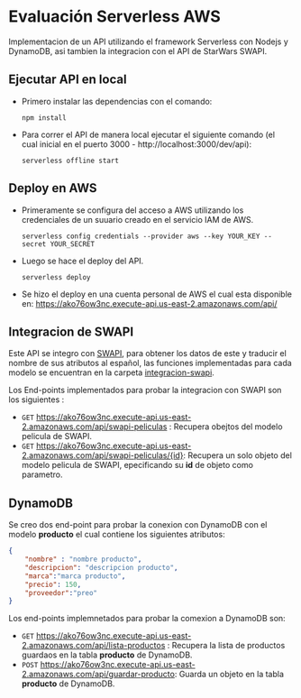 # Evaluación Serverless AWS
Implementacion de un API utilizando el framework Serverless con Nodejs y DynamoDB, asi tambien la integracion con el API de StarWars SWAPI.

## Ejecutar API en local
* Primero instalar las dependencias con el comando:

    `npm install`
* Para correr el API de manera local ejecutar el siguiente comando (el cual inicial en el puerto 3000 - http://localhost:3000/dev/api):

    `serverless offline start`

## Deploy en AWS
* Primeramente se configura del acceso a AWS utilizando los credenciales de un suuario creado en el servicio IAM  de AWS.

    `serverless config credentials --provider aws --key YOUR_KEY --secret YOUR_SECRET`

* Luego se hace el deploy del API.

    `serverless deploy`

* Se hizo el deploy en una cuenta personal de AWS el cual esta disponible en: https://ako76ow3nc.execute-api.us-east-2.amazonaws.com/api/

## Integracion de SWAPI

Este API se integro con [SWAPI](https://swapi.py4e.com/documentation), para obtener los datos de este y traducir el nombre de sus atributos al español, las funciones implementadas para cada modelo se encuentran en la carpeta [integracion-swapi](https://github.com/cesarav95/evaluacion-serverless-aws).



Los End-points implementados  para probar la integracion con SWAPI son los siguientes :

* `GET` https://ako76ow3nc.execute-api.us-east-2.amazonaws.com/api/swapi-peliculas : Recupera obejtos del modelo pelicula de SWAPI.
* `GET` https://ako76ow3nc.execute-api.us-east-2.amazonaws.com/api/swapi-peliculas/{id}: Recupera un solo objeto del modelo pelicula de SWAPI, epecificando su **id** de objeto como parametro.

## DynamoDB
Se creo dos end-point para probar la conexion con DynamoDB con el modelo **producto** el cual contiene los siguientes atributos:

```json
{
    "nombre" : "nombre producto",
    "descripcion": "descripcion producto",
    "marca":"marca producto",
    "precio": 150,
    "proveedor":"preo"
}
```
Los end-points  implemnetados para probar la comexion a DynamoDB son:


* `GET` https://ako76ow3nc.execute-api.us-east-2.amazonaws.com/api/lista-productos : Recupera la lista de productos guardaos en la tabla **producto** de DynamoDB.
* `POST` https://ako76ow3nc.execute-api.us-east-2.amazonaws.com/api/guardar-producto: Guarda un objeto en la tabla **producto** de DynamoDB.